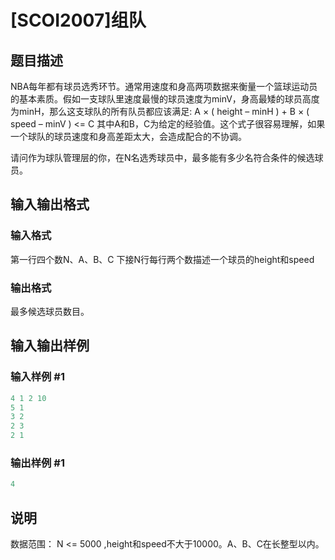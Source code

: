 # [SCOI2007]组队

## 题目描述

NBA每年都有球员选秀环节。通常用速度和身高两项数据来衡量一个篮球运动员的基本素质。假如一支球队里速度最慢的球员速度为minV，身高最矮的球员高度为minH，那么这支球队的所有队员都应该满足: A × ( height – minH ) + B × ( speed – minV ) <= C 其中A和B，C为给定的经验值。这个式子很容易理解，如果一个球队的球员速度和身高差距太大，会造成配合的不协调。

请问作为球队管理层的你，在N名选秀球员中，最多能有多少名符合条件的候选球员。

## 输入输出格式

### 输入格式

第一行四个数N、A、B、C 下接N行每行两个数描述一个球员的height和speed

### 输出格式

最多候选球员数目。

## 输入输出样例

### 输入样例 #1

```cpp
4 1 2 10
5 1
3 2
2 3
2 1
```


### 输出样例 #1

```cpp
4
```


## 说明

数据范围： N <= 5000 ,height和speed不大于10000。A、B、C在长整型以内。

